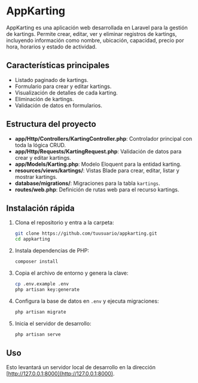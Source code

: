 # AppKarting

AppKarting es una aplicación web desarrollada en Laravel para la gestión de kartings. Permite crear, editar, ver y eliminar registros de kartings, incluyendo información como nombre, ubicación, capacidad, precio por hora, horarios y estado de actividad.

## Características principales

- Listado paginado de kartings.
- Formulario para crear y editar kartings.
- Visualización de detalles de cada karting.
- Eliminación de kartings.
- Validación de datos en formularios.

## Estructura del proyecto

- **app/Http/Controllers/KartingController.php**: Controlador principal con toda la lógica CRUD.
- **app/Http/Requests/KartingRequest.php**: Validación de datos para crear y editar kartings.
- **app/Models/Karting.php**: Modelo Eloquent para la entidad karting.
- **resources/views/kartings/**: Vistas Blade para crear, editar, listar y mostrar kartings.
- **database/migrations/**: Migraciones para la tabla `kartings`.
- **routes/web.php**: Definición de rutas web para el recurso kartings.

## Instalación rápida

1. Clona el repositorio y entra a la carpeta:
   ```bash
   git clone https://github.com/tuusuario/appkarting.git
   cd appkarting
   ```
2. Instala dependencias de PHP:
   ```bash
   composer install
   ```
3. Copia el archivo de entorno y genera la clave:
   ```bash
   cp .env.example .env
   php artisan key:generate
   ```
4. Configura la base de datos en `.env` y ejecuta migraciones:
   ```bash
   php artisan migrate
   ```
5. Inicia el servidor de desarrollo:
   ```bash
   php artisan serve
   ```

## Uso

Esto levantará un servidor local de desarrollo en la dirección [http://127.0.0.1:8000](http://127.0.0.1:8000).
